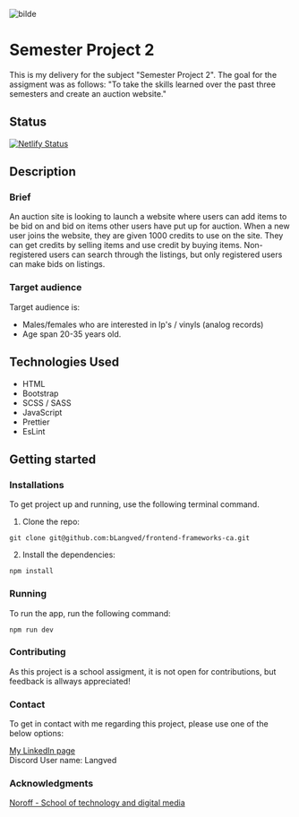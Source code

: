 ![bilde](https://github.com/bLangved/Semester-Project-2/assets/101604131/10778e97-b653-4d49-b3f9-72a1c36115f4)


# Semester Project 2

This is my delivery for the subject "Semester Project 2". The goal for the assigment was as follows:
"To take the skills learned over the past three semesters and create an auction website."

## Status

[![Netlify Status](https://api.netlify.com/api/v1/badges/9c29a094-4c43-43a5-a565-6643a638cfe5/deploy-status)](https://app.netlify.com/sites/sp2-bhl/deploys)

## Description

### Brief

An auction site is looking to launch a website where users can add items to be bid on and bid on items other users have put up for auction.
When a new user joins the website, they are given 1000 credits to use on the site. They can get credits by selling items and use credit by buying items.
Non-registered users can search through the listings, but only registered users can make bids on listings.

### Target audience

Target audience is:

- Males/females who are interested in lp's / vinyls (analog records)
- Age span 20-35 years old.

## Technologies Used

- HTML
- Bootstrap
- SCSS / SASS
- JavaScript
- Prettier
- EsLint

## Getting started

### Installations

To get project up and running, use the following terminal command. 

1. Clone the repo:

```properties
git clone git@github.com:bLangved/frontend-frameworks-ca.git
```

2. Install the dependencies:

```properties
npm install
```

### Running

To run the app, run the following command:

```properties
npm run dev
```

### Contributing

As this project is a school assigment, it is not open for contributions, but feedback is allways appreciated!

### Contact

To get in contact with me regarding this project, please use one of the below options:

[My LinkedIn page](https://www.linkedin.com/in/bj%C3%B8rnar-heian-langved-23157b246/)
<br>
Discord User name: Langved

### Acknowledgments

[Noroff - School of technology and digital media](https://www.noroff.no/en)
